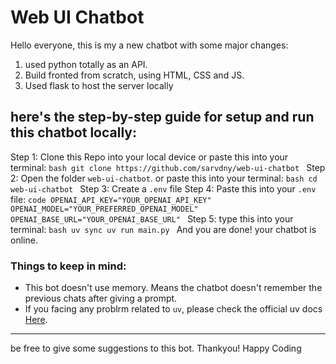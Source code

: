 # Web UI Chatbot
Hello everyone, this is my a new chatbot with some major changes:
1. used python totally as an API.
2. Build fronted from scratch, using HTML, CSS and JS.
3. Used flask to host the server locally
## here's the step-by-step guide for setup and run this chatbot locally:
Step 1:
      Clone this Repo into your local device
      or
      paste this into your terminal:
      ```bash
git clone https://github.com/sarvdny/web-ui-chatbot
      ```
Step 2:
      Open the folder `web-ui-chatbot`.
      or
      paste this into your terminal:
      ```bash
cd web-ui-chatbot
      ```
Step 3:
      Create a `.env` file
Step 4:
      Paste this into your `.env` file:
      `code
OPENAI_API_KEY="YOUR_OPENAI_API_KEY"
OPENAI_MODEL="YOUR_PREFERRED_OPENAI_MODEL"
OPENAI_BASE_URL="YOUR_OPENAI_BASE_URL"
      `
Step 5:
      type this into your terminal:
      ```bash
uv sync
uv run main.py
      ```
And you are done! your chatbot is online.
### Things to keep in mind:
- This bot doesn't use memory. Means the chatbot doesn't remember the previous chats after giving a prompt.
- If you facing any problrm related to `uv`, please check the official uv docs [Here](https://docs.astral.sh/uv/).
---
be free to give some suggestions to this bot. Thankyou!
Happy Coding
